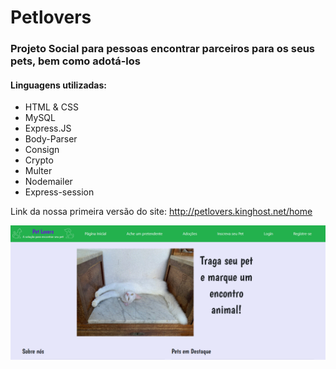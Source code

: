# Petlovers
### Projeto Social para pessoas encontrar parceiros para os seus pets, bem como adotá-los

#### Linguagens utilizadas:
* HTML & CSS
* MySQL
* Express.JS
* Body-Parser
* Consign
* Crypto
* Multer 
* Nodemailer
* Express-session 

Link da nossa primeira versão do site: http://petlovers.kinghost.net/home

![petlovers demonstração](petlovers.png)


